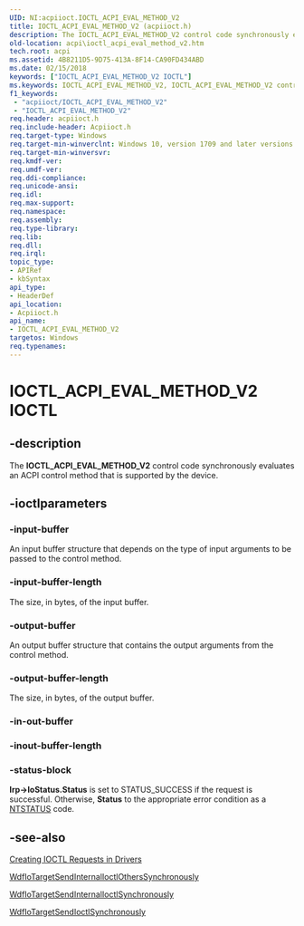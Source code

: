 ```yaml
---
UID: NI:acpiioct.IOCTL_ACPI_EVAL_METHOD_V2
title: IOCTL_ACPI_EVAL_METHOD_V2 (acpiioct.h)
description: The IOCTL_ACPI_EVAL_METHOD_V2 control code synchronously evaluates an ACPI control method that is supported by the device.
old-location: acpi\ioctl_acpi_eval_method_v2.htm
tech.root: acpi
ms.assetid: 4B8211D5-9D75-413A-8F14-CA90FD434ABD
ms.date: 02/15/2018
keywords: ["IOCTL_ACPI_EVAL_METHOD_V2 IOCTL"]
ms.keywords: IOCTL_ACPI_EVAL_METHOD_V2, IOCTL_ACPI_EVAL_METHOD_V2 control, IOCTL_ACPI_EVAL_METHOD_V2 control code [ACPI Devices], acpi.ioctl_acpi_eval_method_v2, acpiioct/IOCTL_ACPI_EVAL_METHOD_V2
f1_keywords:
 - "acpiioct/IOCTL_ACPI_EVAL_METHOD_V2"
 - "IOCTL_ACPI_EVAL_METHOD_V2"
req.header: acpiioct.h
req.include-header: Acpiioct.h
req.target-type: Windows
req.target-min-winverclnt: Windows 10, version 1709 and later versions.
req.target-min-winversvr: 
req.kmdf-ver: 
req.umdf-ver: 
req.ddi-compliance: 
req.unicode-ansi: 
req.idl: 
req.max-support: 
req.namespace: 
req.assembly: 
req.type-library: 
req.lib: 
req.dll: 
req.irql: 
topic_type:
- APIRef
- kbSyntax
api_type:
- HeaderDef
api_location:
- Acpiioct.h
api_name:
- IOCTL_ACPI_EVAL_METHOD_V2
targetos: Windows
req.typenames: 
---
```


# IOCTL_ACPI_EVAL_METHOD_V2 IOCTL


## -description


The <b>IOCTL_ACPI_EVAL_METHOD_V2</b> control code synchronously evaluates an ACPI control method that is supported by the device.


## -ioctlparameters




### -input-buffer

An input buffer structure that depends on the type of input arguments to be passed to the control method.


### -input-buffer-length

The size, in bytes, of the input buffer.


### -output-buffer

An output buffer structure that contains the output arguments from the control method.


### -output-buffer-length

The size, in bytes, of the output buffer.


### -in-out-buffer








### -inout-buffer-length








### -status-block

<b>Irp->IoStatus.Status</b> is set to STATUS_SUCCESS if the request is successful. Otherwise, <b>Status</b> to the appropriate error condition as a <a href="https://docs.microsoft.com/windows-hardware/drivers/kernel/using-ntstatus-values">NTSTATUS</a> code. 


## -see-also




<a href="https://docs.microsoft.com/windows-hardware/drivers/kernel/creating-ioctl-requests-in-drivers">Creating IOCTL Requests in Drivers</a>



<a href="https://docs.microsoft.com/windows-hardware/drivers/ddi/wdfiotarget/nf-wdfiotarget-wdfiotargetsendinternalioctlotherssynchronously">WdfIoTargetSendInternalIoctlOthersSynchronously</a>



<a href="https://docs.microsoft.com/windows-hardware/drivers/ddi/wdfiotarget/nf-wdfiotarget-wdfiotargetsendinternalioctlsynchronously">WdfIoTargetSendInternalIoctlSynchronously</a>



<a href="https://docs.microsoft.com/windows-hardware/drivers/ddi/wdfiotarget/nf-wdfiotarget-wdfiotargetsendioctlsynchronously">WdfIoTargetSendIoctlSynchronously</a>
 

 

